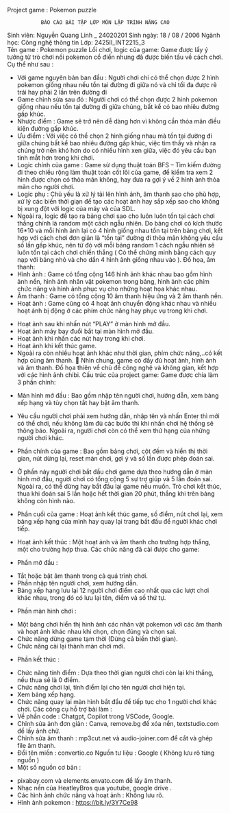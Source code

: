 Project game : Pokemon puzzle
  
               BÁO CÁO BÀI TẬP LỚP MÔN LẬP TRÌNH NÂNG CAO
Sinh viên:  Nguyễn Quang Linh _ 24020201		Sinh ngày:   18 / 08 / 2006	
Ngành học:  Công nghệ thông tin		Lớp:  2425II_INT2215_3	
Tên game : Pokemon puzzle
Lối chơi, logic của game:   Game được lấy ý tưởng từ trò chơi nối pokemon cổ điển nhưng đã được biến tấu về cách chơi.  Cụ thể như sau : 
+ Với game nguyên bản ban đầu : Người chơi chỉ có thể chọn được 2 hình pokemon giống nhau nếu tồn tại đường đi giữa nó và chỉ tối đa được rẽ trái hay phải 2 lần trên đường đi	
+ Game chỉnh sửa sau đó : Người chơi có thể chọn được 2 hình pokemon giống nhau nếu tồn tại đường đi giữa chúng, bất kể có bao nhiêu đường gấp khúc.
+ Nhược điểm : Game sẽ trở nên dễ dàng hơn vì không cần thỏa mãn điều kiện đường gấp khúc.
+ Ưu điểm : Với việc có thể chọn 2 hình giống nhau mà tồn tại đường đi giữa chúng bất kể bao nhiêu đường gấp khúc, việc tìm thấy và nhận ra chúng trở nên khó hơn do có nhiều hình xen giữa, việc đó yêu cầu bạn tinh mắt hơn trong khi chơi.
+ Logic chính của game : Game sử dụng thuật toán BFS – Tìm kiếm đường đi theo chiều rộng làm thuật toán cốt lõi của game, để kiểm tra xem 2 hình được chọn có thỏa mãn không, hay đưa ra gợi ý về 2 hình ảnh thỏa mãn cho người chơi.
+ Logic phụ : Chủ yếu là xử lý tải lên hình ảnh, âm thanh sao cho phù hợp, xử lý các biến thời giạn để tạo các hoạt ảnh hay sắp xếp sao cho không bị xung đột với logic của máy và của SDL.
+ Ngoài ra, logic để tạo ra bảng chơi sao cho luôn luôn tồn tại cách chơi thắng chính là random một cách ngẫu nhiên. Do bảng chơi có kích thước 16*10 và mỗi hình ảnh lại có 4 hình giống nhau tồn tại trên bảng chơi, kết hợp với cách chơi đơn giản là “tồn tại” đường đi thỏa mãn không yêu cầu số lần gấp khúc, nên từ đó với mỗi bảng random 1 cách ngẫu nhiên sẽ luôn tồn tại cách chơi chiến thắng ( Có thể chứng minh bằng cách quy nạp với bảng nhỏ và cho dần 4 hình ảnh giống nhau vào ).
Đồ họa, âm thanh: 
+ Hình ảnh : Game có tổng cộng 146 hình ảnh khác nhau bao gồm hình ảnh nền, hình ảnh nhân vật pokemon trong bảng, hình ảnh các phím chức năng và hình ảnh phục vụ cho những hoạt họa khác nhau.
+ Âm thanh : Game có tổng cộng 10 âm thanh hiệu ứng và 2 âm thanh nền.
+ Hoạt ảnh : Game cũng có 4 hoạt ảnh chuyển động khác nhau và nhiều hoạt ảnh bị động ở các phím chức năng hay phục vụ trong khi chơi.
-	Hoạt ảnh sau khi nhấn nút “PLAY” ở màn hình mở đầu.
-	Hoạt ảnh máy bay đuổi bắt tại màn hình mở đầu.
-	Hoạt ảnh khi nhấn các nút hay trong khi chơi.
-	Hoạt ảnh khi kết thúc game.
-	Ngoài ra còn nhiều hoạt ảnh khác như thời gian, phím chức năng,..có kết hợp cùng âm thanh.
	Nhìn chung, game có đầy đủ hoạt ảnh, hình ảnh và âm thanh. Đồ họa thiên về chủ đề công nghệ và không gian, kết hợp với các hình ảnh chibi.
Cấu trúc của project game: Game được chia làm 3 phần chính:
+ Màn hình mở đầu : Bao gồm nhập tên người chơi, hướng dẫn, xem bảng xếp hạng và tùy chọn tắt hay bật âm thanh.
-	Yêu cầu người chơi phải xem hướng dẫn, nhập tên và nhấn Enter thì mới có thể chơi, nếu không làm đủ các bước thì khi nhấn chơi hệ thống sẽ thông báo. Ngoải ra, người chơi còn có thể xem thứ hạng của những người chơi khác.
+ Phần chính của game : Bao gồm bảng chơi, cột đếm và hiển thị thời gian, nút dừng lại, reset màn chơi, gợi ý và số lần được phép đoán sai.
-	Ở phần này người chơi bắt đầu chơi game dựa theo hướng dẫn ở màn hình mở đầu, người chơi có tổng cộng 5 sự trợ giúp và 5 lần đoán sai. Ngoài ra, có thể dừng hay bắt đầu lại game nếu muốn. Trò chơi kết thúc, thua khi đoán sai 5 lần hoặc hết thời gian 20 phút, thắng khi trên bảng không còn hình nào.
+ Phần cuối của game : Hoạt ảnh kết thúc game, số điểm, nút chơi lại, xem bảng xếp hạng của mình hay quay lại trang bắt đầu để người khác chơi tiếp.
-	Hoạt ảnh kết thúc : Một hoạt ảnh và âm thanh cho trường hợp thắng, một cho trường hợp thua.
Các chức năng đã cài được cho game:
+ Phần mở đầu : 
-	Tắt hoặc bật âm thanh trong cả quá trình chơi.
-	Phần nhập tên người chơi, xem hướng dẫn.
-	Bảng xếp hạng lưu lại 12 người chơi điểm cao nhất qua các lượt chơi khác nhau, trong đó có lưu lại tên, điểm và số thứ tự.
+ Phần màn hình chơi : 
-	Một bảng chơi hiển thị hình ảnh các nhân vật pokemon với các âm thanh và hoạt ảnh khác nhau khi chọn, chọn đúng và chọn sai.
-	Chức năng dừng game tạm thời (Dừng cả biến thời gian).
-	Chức năng cài lại thành màn chơi mới.
+ Phần kết thúc :
-	Chức năng tính điểm : Dựa theo thời gian người chơi còn lại khi thắng, nếu thua sẽ là 0 điểm.
-	Chức năng chơi lại, tính điểm lại cho tên người chơi hiện tại.
-	Xem bảng xếp hạng.
-	Chức năng quay lại màn hình bắt đầu để tiếp tục cho 1 người chơi khác chơi.
Các công cụ hỗ trợ bài làm :
-	Về phần code : Chatgpt, Copilot trong VSCode, Google.
-	Chỉnh sửa ảnh đơn giản : Canva, remove.bg để xóa nền, textstudio.com để lấy ảnh chữ.
-	Chỉnh sửa âm thanh : mp3cut.net và audio-joiner.com để cắt và ghép file âm thanh.
-	Đổi tên miền : convertio.co
Nguồn tư liệu : Google ( Không lưu rõ từng nguồn )
-	Một số nguồn cơ bản : 
+ pixabay.com và elements.envato.com để lấy âm thanh.
+ Nhạc nền của HeatleyBros qua youtube, google drive .
+ Các hình ảnh chức năng và hoạt ảnh : Không lưu rõ.
+ Hình ảnh pokemon : https://bit.ly/3Y7Ce98

